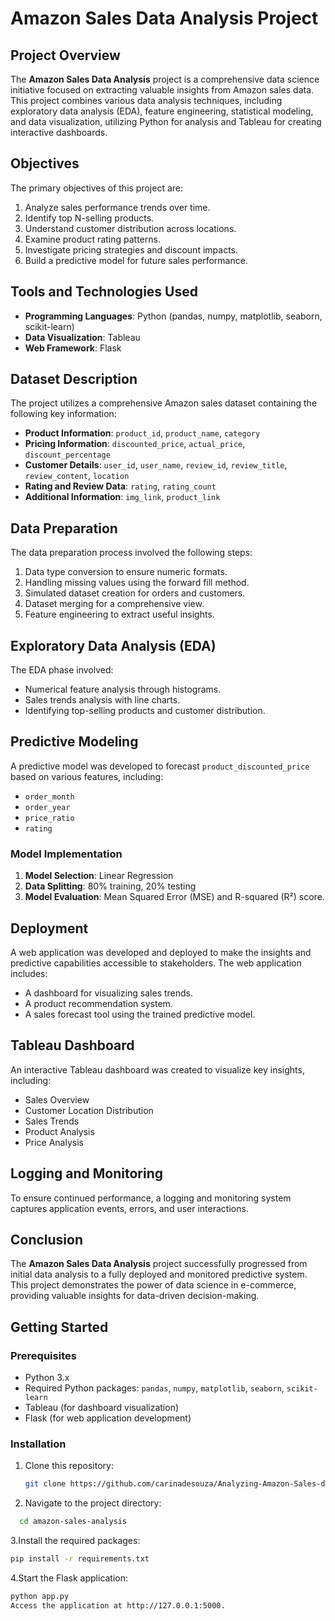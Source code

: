 # Amazon Sales Data Analysis Project

## Project Overview

The **Amazon Sales Data Analysis** project is a comprehensive data science initiative focused on extracting valuable insights from Amazon sales data. This project combines various data analysis techniques, including exploratory data analysis (EDA), feature engineering, statistical modeling, and data visualization, utilizing Python for analysis and Tableau for creating interactive dashboards.

## Objectives

The primary objectives of this project are:
1. Analyze sales performance trends over time.
2. Identify top N-selling products.
3. Understand customer distribution across locations.
4. Examine product rating patterns.
5. Investigate pricing strategies and discount impacts.
6. Build a predictive model for future sales performance.

## Tools and Technologies Used

- **Programming Languages**: Python (pandas, numpy, matplotlib, seaborn, scikit-learn)
- **Data Visualization**: Tableau
- **Web Framework**: Flask

## Dataset Description

The project utilizes a comprehensive Amazon sales dataset containing the following key information:
- **Product Information**: `product_id`, `product_name`, `category`
- **Pricing Information**: `discounted_price`, `actual_price`, `discount_percentage`
- **Customer Details**: `user_id`, `user_name`, `review_id`, `review_title`, `review_content`, `location`
- **Rating and Review Data**: `rating`, `rating_count`
- **Additional Information**: `img_link`, `product_link`

## Data Preparation

The data preparation process involved the following steps:
1. Data type conversion to ensure numeric formats.
2. Handling missing values using the forward fill method.
3. Simulated dataset creation for orders and customers.
4. Dataset merging for a comprehensive view.
5. Feature engineering to extract useful insights.

## Exploratory Data Analysis (EDA)

The EDA phase involved:
- Numerical feature analysis through histograms.
- Sales trends analysis with line charts.
- Identifying top-selling products and customer distribution.

## Predictive Modeling

A predictive model was developed to forecast `product_discounted_price` based on various features, including:
- `order_month`
- `order_year`
- `price_ratio`
- `rating`

### Model Implementation
1. **Model Selection**: Linear Regression
2. **Data Splitting**: 80% training, 20% testing
3. **Model Evaluation**: Mean Squared Error (MSE) and R-squared (R²) score.

## Deployment

A web application was developed and deployed to make the insights and predictive capabilities accessible to stakeholders. The web application includes:
- A dashboard for visualizing sales trends.
- A product recommendation system.
- A sales forecast tool using the trained predictive model.

## Tableau Dashboard

An interactive Tableau dashboard was created to visualize key insights, including:
- Sales Overview
- Customer Location Distribution
- Sales Trends
- Product Analysis
- Price Analysis

## Logging and Monitoring

To ensure continued performance, a logging and monitoring system captures application events, errors, and user interactions.

## Conclusion

The **Amazon Sales Data Analysis** project successfully progressed from initial data analysis to a fully deployed and monitored predictive system. This project demonstrates the power of data science in e-commerce, providing valuable insights for data-driven decision-making.

## Getting Started

### Prerequisites

- Python 3.x
- Required Python packages: `pandas`, `numpy`, `matplotlib`, `seaborn`, `scikit-learn`
- Tableau (for dashboard visualization)
- Flask (for web application development)

### Installation

1. Clone this repository:
   ```bash
   git clone https://github.com/carinadesouza/Analyzing-Amazon-Sales-data-Project.git
2.  Navigate to the project directory:
```bash
  cd amazon-sales-analysis
```

3.Install the required packages:
```bash
pip install -r requirements.txt
```

4.Start the Flask application:
```bash
python app.py
Access the application at http://127.0.0.1:5000.
```



